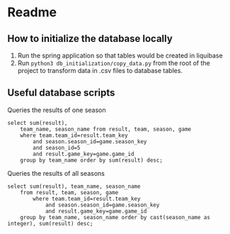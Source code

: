 # Readme

## How to initialize the database locally

1. Run the spring application so that tables would be created in liquibase 
2. Run `python3 db_initialization/copy_data.py` from the root of the project 
to transform data in .csv files to database tables.

## Useful database scripts

Queries the results of one season
```
select sum(result), 
    team_name, season_name from result, team, season, game 
    where team.team_id=result.team_key 
        and season.season_id=game.season_key
        and season_id=5
        and result.game_key=game.game_id
    group by team_name order by sum(result) desc;
```

Queries the results of all seasons
```
select sum(result), team_name, season_name 
    from result, team, season, game 
        where team.team_id=result.team_key 
            and season.season_id=game.season_key
            and result.game_key=game.game_id
    group by team_name, season_name order by cast(season_name as integer), sum(result) desc;
```